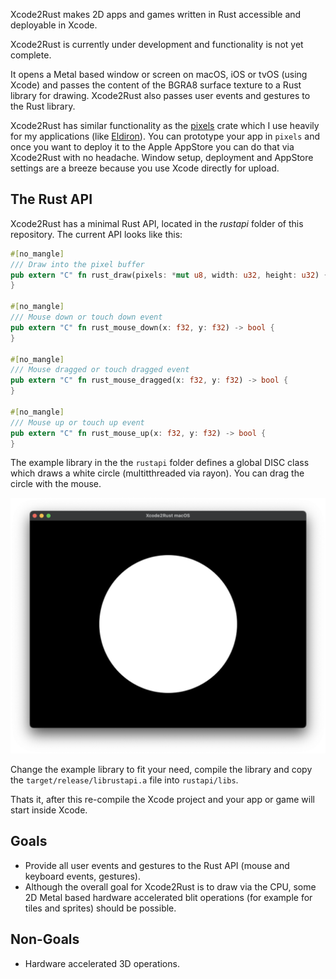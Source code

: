 Xcode2Rust makes 2D apps and games written in Rust accessible and deployable in Xcode.

Xcode2Rust is currently under development and functionality is not yet complete.

It opens a Metal based window or screen on macOS, iOS or tvOS (using Xcode) and passes the content of the BGRA8 surface texture to a Rust library for drawing. Xcode2Rust also passes user events and gestures to the Rust library.

Xcode2Rust has similar functionality as the [pixels](https://github.com/parasyte/pixels) crate which I use heavily for my applications (like [Eldiron](https://github.com/markusmoenig/Eldiron)). You can prototype your app in ```pixels``` and once you want to deploy it to the Apple AppStore you can do that via Xcode2Rust with no headache. Window setup, deployment and AppStore settings are a breeze because you use Xcode directly for upload.

## The Rust API

Xcode2Rust has a minimal Rust API, located in the *rustapi* folder of this repository. The current API looks like this:

```rust
#[no_mangle]
/// Draw into the pixel buffer
pub extern "C" fn rust_draw(pixels: *mut u8, width: u32, height: u32) {
}

#[no_mangle]
/// Mouse down or touch down event
pub extern "C" fn rust_mouse_down(x: f32, y: f32) -> bool {
}

#[no_mangle]
/// Mouse dragged or touch dragged event
pub extern "C" fn rust_mouse_dragged(x: f32, y: f32) -> bool {
}

#[no_mangle]
/// Mouse up or touch up event
pub extern "C" fn rust_mouse_up(x: f32, y: f32) -> bool {
}
```

The example library in the the ```rustapi``` folder defines a global DISC class which draws a white circle (multitthreaded via rayon). You can drag the circle with the mouse.

![Image](image.png)

Change the example library to fit your need, compile the library and copy the ```target/release/librustapi.a``` file into ```rustapi/libs```.

Thats it, after this re-compile the Xcode project and your app or game will start inside Xcode.

## Goals

* Provide all user events and gestures to the Rust API (mouse and keyboard events, gestures).
* Although the overall goal for Xcode2Rust is to draw via the CPU, some 2D Metal based hardware accelerated blit operations (for example for tiles and sprites) should be possible.

## Non-Goals

* Hardware accelerated 3D operations.
